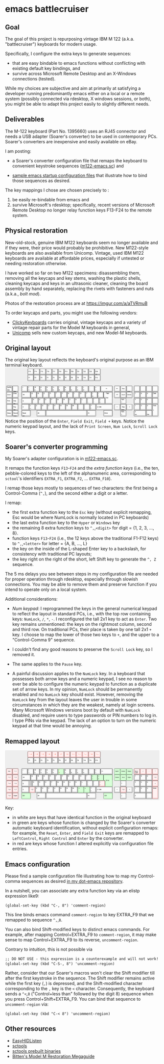 # emacs battlecruiser

## Goal

The goal of this project is repurposing vintage IBM M 122
(a.k.a. "battlecruiser") keyboards for modern usage.

Specifically, I configure the extra keys to generate sequences: 
* that are easy bindable to emacs functions without conflicting with existing default key bindings, and
* survive across Microsoft Remote Desktop and an X-Windows connections (tested).

While my choices are subjective and aim at primarily at satisfying a
developer running predominantly emacs either on a local or a remote
system (possibly connected via rdesktop, X windows sessions, or both),
you might be able to adapt this project easily to slightly different
needs.


## Deliverables

The M-122 keyboard (Part No. 1395660) uses an RJ45 connector and needs a USB adapter (Soarer's
converter) to be used in contemporary PCs.  Soarer's converters are inexpensive and easily available
on eBay.

I am posting: 

* a Soarer's converter configuration file that remaps the keyboard to convenient keystroke sequences 
  ([m122-emacs.sc](https://github.com/scarpazza/battlecruiser/blob/main/m122-emacs.sc)) and

* [sample emacs startup configuration files](https://github.com/scarpazza/dot-emacs/blob/main/.emacs.d/scarpaz-battlecruiser.el) 
  that illustrate how to bind those sequences as desired. 

The key mappings I chose are chosen precisely to :
1. be easily re-bindable from emacs and 
2. survive Microsoft's rdesktop; 
   specifically, recent versions of Microsoft Remote Desktop no longer relay function keys F13-F24 to the remote system.


## Physical restoration

New-old-stock, genuine IBM M122 keyboards seem no longer available and if they were, their price
would probably be prohibitive.  New M122-style keyboards are also available from Unicomp.  Vintage,
used IBM M122 keyboards are available at affordable prices, especially if untested or needing
restoration otherwise.

I have worked so far on two M122 specimens: disassembling them, removing all the keycaps and key
stems, washing the plastic shells, cleaning keycaps and keys in an ultrasonic cleaner, cleaning the
board assembly by hand separately, replacing the rivets with fasteners and nuts (a.k.a., *bolt
mod*).

Photos of the restoration process are at https://imgur.com/a/aTVRmuB

To order keycaps and parts, you might use the following vendors:
* [ClickyKeyboards](https://www.clickykeyboards.com/) carries original, vintage keycaps and
  a variety of vintage repair parts for the Model M keyboards in general,
* [Unicomp](https://www.pckeyboard.com/page/category/Buttons) sells new custom keycaps,
  and new Model-M keyboards.

## Original layout

The original key layout reflects the keyboard's original purpose as an IBM terminal keyboard.
![Original layout](https://github.com/scarpazza/battlecruiser/blob/main/M122-original-layout.png)
Notice the position of the `Enter`, `Field Exit`, `Field +` keys.
Notice the numeric keypad layout, and the lack of  `Print Screen`, `Num Lock`, `Scroll Lock` keys.


## Soarer's converter programming

My Soarer's adapter configuration is in [m122-emacs.sc](https://github.com/scarpazza/battlecruiser/blob/main/m122-emacs.sc).

It remaps the function keys `F13`-`F24` and the *extra function keys* (i.e., the ten, pebble-colored
keys to the left of the alphanumeric area, corresponding to `sctool`'s identifiers `EXTRA_F1`,
`EXTRA_F2`, ... `EXTRA_F10`).

I remap those keys mostly to sequences of two characters: the first being a Control-Comma (`^,`),
and the second either a digit or a letter.

I remap:
* the first extra function key to the `Esc` key (without explicit remapping, Esc would be where
  NumLock is normally located in PC keyboards)
* the last extra function key to the `Hyper` or `Windows` key
* the remaining 8 extra function keys to `^,`,`<digit>` for digit = {1, 2, 3, ..., 8}.
* function keys `F13`-`F24` (i.e., the 12 keys above the traditional F1-F12 keys) to `^,`,`<letter>`
  for letter = {A, B, ..., L}
* the key on the inside of the L-shaped Enter key to a backslash, for consistency with traditional
  PC layouts;
* the key right on the right of the short, left Shift key to generate the `^, Z` sequence.
  
The 5 ms delays you see between steps in my configuration file are needed for proper
operation through rdesktop, especially through slowish connections. You may be able to remove them
and preserve function if you intend to operate only on a local system.

Additional considerations:

* *Num keypad*: I reprogrammed the keys in the general numerical keypad to reflect the layout in
  standard PCs, i.e., with the top row containing keys: `NumLock`, `/`, `*`, `-`.
  I reconfigured the tall 2x1 key to act as `Enter`. 
  Two key remains unmentioned: the keys on the rightmost column, second and third row.
  On traditional PCs, their place is taken by one tall 2x1 `+` key.
  I choose to map the lower of those two keys to `+`, and the upper to a "Control-Comma 9" sequence.

* I couldn't find any good reasons to preserve the `Scroll Lock` key, so I removed it.
  
* The same applies to the `Pause` key.

* A painful discussion applies to the `NumLock` key. In a keyboard that possesses both arrow keys
  and a numeric keypad, I see no reason to ever be able to configure the numeric keypad to function
  as a duplicate set of arrow keys. In my opinion, `NumLock` should be permanently enabled and no
  `NumLock` key should exist.  However, removing the `NumLock` key from the layout leaves the user
  in trouble in some circumstances in which they are the weakest, namely at login screens. Many
  Microsoft Windows versions boot by default with `NumLock` disabled, and require users to type
  passwords or PIN numbers to log in. I type PINs via the keypad. The lack of an option to turn on
  the numeric keypad at that time would be annoying.
  

## Remapped layout

![emacs layout with changes](https://github.com/scarpazza/battlecruiser/blob/main/M122-emacs-layout-changes.png)
  
Key:
* in white are keys that have identical function in the original keyboard
* in green are keys whose function is changed by the Soarer's converter automatic keyboard identification, without explicit configuration remaps: 
  for example,  the `Reset`, `Enter`, and `Field Exit` keys are remapped to `LeftControl`, `Right Control` and `Enter` by the converter.
* in red are keys whose function I altered explicitly via configuration file entries.
  

  
## Emacs configuration

Please find a sample configuration file illustrating how to map my Control-comma sequences as desired [in my dot-emacs repository](https://github.com/scarpazza/dot-emacs/blob/main/.emacs.d/scarpaz-battlecruiser.el).

In a nutshell, you can associate any extra function key via an elistp expression like9:

    (global-set-key (kbd "C-, 8") 'comment-region)
    
This line binds emacs command `comment-region` to key EXTRA_F9 that we remapped to sequence `^,`,`8`.

You can also bind Shift-modified keys to distinct emacs commands.
For example, after mapping Control+EXTRA_F9 to `comment-region`, it may make sense to map Control+EXTRA_F9 to its reverse, `uncomment-region`.

Contrary to intuition, this is not possible via
 
    ;; DO NOT USE - this expression is a counterexample and will not work!
    (global-set-key (kbd "C-S-, 8") 'uncomment-region) 
    
Rather, consider that our Soarer's macros won't clear the Shift modifier till after the first keystroke in the sequence.
The Shift modifier remains active while the first key (`,`) is depressed, and the Shift-modified character corresponding to the `,` key is the `<` character.
Consequently, the keyboard sends a `^<`,`8` ("Control+less than" followed by the digit 8) sequence when you press Control+Shift+EXTRA_F9.
You can bind that sequence to `uncomment-region` via:

    (global-set-key (kbd "C-< 8") 'uncomment-region)  
    
    

## Other resources
* [EasyHIDListen](https://github.com/adamhb123/EasyHIDListen)
* [sctools](https://github.com/thentenaar/sctools)
* [sctools prebuilt binaries](https://geekhack.org/index.php?topic=17458.0)
* [Bitten's Model M Restoration Megaguide](https://photos.app.goo.gl/52yArEH55wRpg2aN6)

